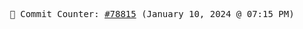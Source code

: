 <p align="center">
    <samp>
        📮 Commit Counter: <a href="https://github.com/Javascript-void0/Javascript-void0/commits/main">#78815</a> (January 10, 2024 @ 07:15 PM)
    </samp>
</p>